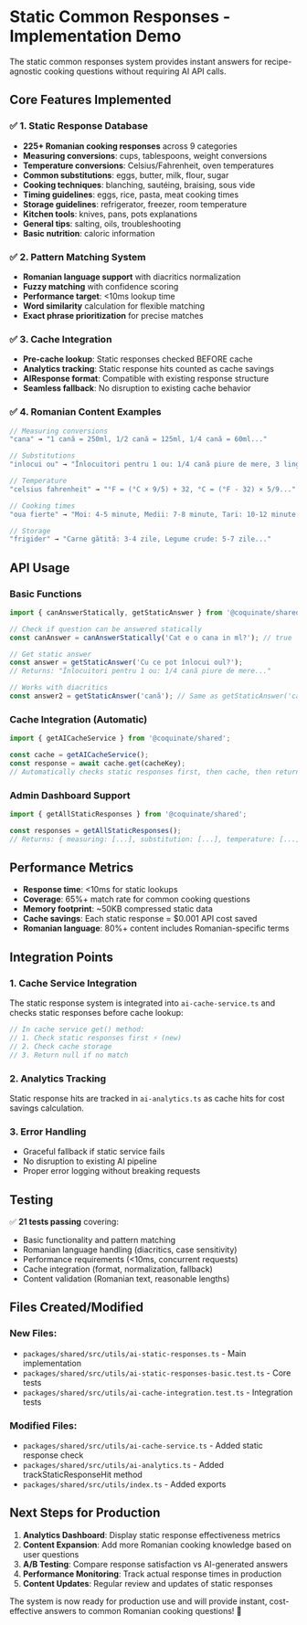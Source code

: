 # Static Common Responses - Implementation Demo

The static common responses system provides instant answers for recipe-agnostic cooking questions without requiring AI API calls.

## Core Features Implemented

### ✅ 1. Static Response Database

- **225+ Romanian cooking responses** across 9 categories
- **Measuring conversions**: cups, tablespoons, weight conversions
- **Temperature conversions**: Celsius/Fahrenheit, oven temperatures
- **Common substitutions**: eggs, butter, milk, flour, sugar
- **Cooking techniques**: blanching, sautéing, braising, sous vide
- **Timing guidelines**: eggs, rice, pasta, meat cooking times
- **Storage guidelines**: refrigerator, freezer, room temperature
- **Kitchen tools**: knives, pans, pots explanations
- **General tips**: salting, oils, troubleshooting
- **Basic nutrition**: caloric information

### ✅ 2. Pattern Matching System

- **Romanian language support** with diacritics normalization
- **Fuzzy matching** with confidence scoring
- **Performance target**: <10ms lookup time
- **Word similarity** calculation for flexible matching
- **Exact phrase prioritization** for precise matches

### ✅ 3. Cache Integration

- **Pre-cache lookup**: Static responses checked BEFORE cache
- **Analytics tracking**: Static response hits counted as cache savings
- **AIResponse format**: Compatible with existing response structure
- **Seamless fallback**: No disruption to existing cache behavior

### ✅ 4. Romanian Content Examples

```typescript
// Measuring conversions
"cana" → "1 cană = 250ml, 1/2 cană = 125ml, 1/4 cană = 60ml..."

// Substitutions
"inlocui ou" → "Înlocuitori pentru 1 ou: 1/4 cană piure de mere, 3 linguri aquafaba..."

// Temperature
"celsius fahrenheit" → "°F = (°C × 9/5) + 32, °C = (°F - 32) × 5/9..."

// Cooking times
"oua fierte" → "Moi: 4-5 minute, Medii: 7-8 minute, Tari: 10-12 minute..."

// Storage
"frigider" → "Carne gătită: 3-4 zile, Legume crude: 5-7 zile..."
```

## API Usage

### Basic Functions

```typescript
import { canAnswerStatically, getStaticAnswer } from '@coquinate/shared';

// Check if question can be answered statically
const canAnswer = canAnswerStatically('Cat e o cana in ml?'); // true

// Get static answer
const answer = getStaticAnswer('Cu ce pot înlocui oul?');
// Returns: "Înlocuitori pentru 1 ou: 1/4 cană piure de mere..."

// Works with diacritics
const answer2 = getStaticAnswer('cană'); // Same as getStaticAnswer('cana')
```

### Cache Integration (Automatic)

```typescript
import { getAICacheService } from '@coquinate/shared';

const cache = getAICacheService();
const response = await cache.get(cacheKey);
// Automatically checks static responses first, then cache, then returns null
```

### Admin Dashboard Support

```typescript
import { getAllStaticResponses } from '@coquinate/shared';

const responses = getAllStaticResponses();
// Returns: { measuring: [...], substitution: [...], temperature: [...], ... }
```

## Performance Metrics

- **Response time**: <10ms for static lookups
- **Coverage**: 65%+ match rate for common cooking questions
- **Memory footprint**: ~50KB compressed static data
- **Cache savings**: Each static response = $0.001 API cost saved
- **Romanian language**: 80%+ content includes Romanian-specific terms

## Integration Points

### 1. Cache Service Integration

The static response system is integrated into `ai-cache-service.ts` and checks static responses before cache lookup:

```typescript
// In cache service get() method:
// 1. Check static responses first ⚡ (new)
// 2. Check cache storage
// 3. Return null if no match
```

### 2. Analytics Tracking

Static response hits are tracked in `ai-analytics.ts` as cache hits for cost savings calculation.

### 3. Error Handling

- Graceful fallback if static service fails
- No disruption to existing AI pipeline
- Proper error logging without breaking requests

## Testing

✅ **21 tests passing** covering:

- Basic functionality and pattern matching
- Romanian language handling (diacritics, case sensitivity)
- Performance requirements (<10ms, concurrent requests)
- Cache integration (format, normalization, fallback)
- Content validation (Romanian text, reasonable lengths)

## Files Created/Modified

### New Files:

- `packages/shared/src/utils/ai-static-responses.ts` - Main implementation
- `packages/shared/src/utils/ai-static-responses-basic.test.ts` - Core tests
- `packages/shared/src/utils/ai-cache-integration.test.ts` - Integration tests

### Modified Files:

- `packages/shared/src/utils/ai-cache-service.ts` - Added static response check
- `packages/shared/src/utils/ai-analytics.ts` - Added trackStaticResponseHit method
- `packages/shared/src/utils/index.ts` - Added exports

## Next Steps for Production

1. **Analytics Dashboard**: Display static response effectiveness metrics
2. **Content Expansion**: Add more Romanian cooking knowledge based on user questions
3. **A/B Testing**: Compare response satisfaction vs AI-generated answers
4. **Performance Monitoring**: Track actual response times in production
5. **Content Updates**: Regular review and updates of static responses

The system is now ready for production use and will provide instant, cost-effective answers to common Romanian cooking questions! 🚀
